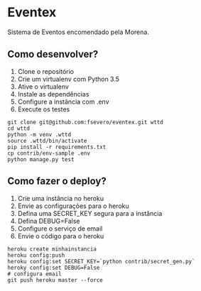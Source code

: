 # Eventex

Sistema de Eventos encomendado pela Morena.

## Como desenvolver?

1. Clone o repositório
2. Crie um virtualenv com Python 3.5
3. Ative o virtualenv
4. Instale as dependências
5. Configure a instância com .env
6. Execute os testes

```console
git clone git@github.com:fsevero/eventex.git wttd
cd wttd
python -m venv .wttd
source .wttd/bin/activate
pip install -r requirements.txt
cp contrib/env-sample .env
python manage.py test
```

## Como fazer o deploy?

1. Crie uma instância no heroku
2. Envie as configurações para o heroku
3. Defina uma SECRET_KEY segura para a instância
4. Defina DEBUG=False
5. Configure o serviço de email
6. Envie o código para o heroku

```console
heroku create minhainstancia
heroku config:push
heroku config:set SECRET_KEY=`python contrib/secret_gen.py`
heroky config:set DEBUG=False
# configura email
git push heroku master --force
```